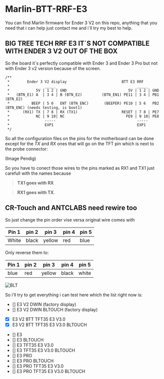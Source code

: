 # Marlin-BTT-RRF-E3
You can find Marlin firmware for Ender 3 V2 on this repo, anything that you need that i can help just contact me and i´ll try my best to help.

## BIG TREE TECH RRF E3 IT´S NOT COMPATIBLE WITH ENDER 3 V2 OUT OF THE BOX

So the board it´s perfectly compatible with Ender 3 and Ender 3 Pro but not with Ender 3 v2 version because of the screen.

    /**
     *        Ender 3 V2 display                         BTT E3 RRF
     *                _____                                     _____
     *            5V | 1 2 | GND                            5V | 1 2 | GND
     *   (BTN_E1) A  | 3 4 | B (BTN_E2)         (BTN_EN1) PE11 | 3 4 | PB1 (BTN_E2)
     *          BEEP | 5 6   ENT (BTN_ENC)       (BEEPER) PE10 | 5 6   PB2 (BTN_ENC) (needs testing, is boot1)
     *      (RX1) TX | 7 8 | RX (TX1)                    RESET | 7 8 | PE7
     *            NC | 9 10| NC                            PE9 | 9 10| PE8 
     *                -----                                     -----
     *                EXP1                                      EXP1
     */
     
So all the configuration files on the pins for the motherboard can be done except for the   *TX* and *RX* ones that will go on the   TFT pin which is next to the probe connector:

(Image Pendig)

So you have to conect those wires to the pins marked as RX1 and TX1 just carefull with the names because 
>__TX1 goes with RX__

>__RX1 goes with TX__.

## CR-Touch and ANTCLABS need rewire too
So just change the pin order vise versa original wire comes with 

Pin 1 | pin 2 | pin 3 | pin 4| pin 5
------------ | ------------- | ------------- | ------------- | -------------
White | black | yellow | red | blue

Only reverse them to:

Pin 1 | pin 2 | pin 3 | pin 4| pin 5
------------ | ------------- | ------------- | ------------- | -------------
blue | red | yellow | black | white


![BLT](https://www.makenprint.uk/wp-content/uploads/2021/04/bigtreetech_btt_e3_rrf_mainboard-BLTouch_alternate_colour_scheme.jpg.webp)


So i'll try to get everything i can test here which the list right now is:

- [] E3 V2 DWIN (factory display)
- [] E3 V2 DWIN BLTOUCH (factory display)
- [x] E3 V2 BTT TFT35 E3 V3.0
- [x] E3 V2 BTT TFT35 E3 V3.0 BLTOUCH
- [] E3  
- [] E3 BLTOUCH 
- [] E3 TFT35 E3 V3.0
- [] E3 TFT35 E3 V3.0 BLTOUCH
- [] E3 PRO  
- [] E3 PRO BLTOUCH 
- [] E3 PRO TFT35 E3 V3.0
- [] E3 PRO TFT35 E3 V3.0 BLTOUCH
